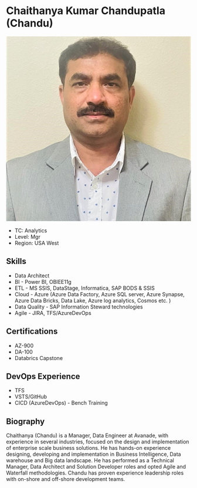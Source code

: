 # Chaithanya Kumar Chandupatla (Chandu)

![Profile](./image/profile.jpg)

* TC: Analytics
* Level: Mgr
* Region: USA West

## Skills

* Data Architect
* BI - Power BI, OBIEE11g 
* ETL - MS SSIS, DataStage, Informatica, SAP BODS & SSIS
* Cloud - Azure (Azure Data Factory, Azure SQL server, Azure Synapse, Azure Data Bricks, Data Lake, Azure log analytics, Cosmos etc. )
* Data Quality - SAP Information Steward technologies
* Agile - JIRA, TFS/AzureDevOps

## Certifications

* AZ-900
* DA-100
* Databrics Capstone

## DevOps Experience

* TFS
* VSTS/GitHub
* CICD (AzureDevOps) - Bench Training

## Biography

Chaithanya (Chandu) is a Manager, Data Engineer at Avanade, with experience in several industries, focused on the design and implementation of enterprise scale business solutions. 
He has hands-on experience designing, developing and implementation in Business Intelligence, Data warehouse and Big data landscape. 
He has performed as a  Technical Manager, Data Architect and Solution Developer roles and opted Agile and Waterfall methodologies. 
Chandu has proven experience leadership roles with on-shore and off-shore development teams.
